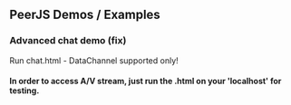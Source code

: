 ## PeerJS Demos / Examples

### Advanced chat demo (fix)
Run chat.html - DataChannel supported only!
#### In order to access A/V stream, just run the .html on your 'localhost' for testing.
